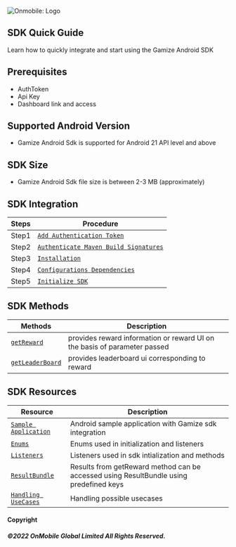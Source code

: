 ![Onmobile: Logo](http://t0.gstatic.com/images?q=tbn:ANd9GcQ7a6C5baa2f_3KA2zVpouH29tMGgRfcCn1PGuubySgbFbKuMxg)


## SDK Quick Guide
Learn how to quickly integrate and start using the Gamize Android SDK

## Prerequisites
* AuthToken
* Api Key
* Dashboard link and access

## Supported Android Version
* Gamize Android Sdk is supported for Android 21 API level and above

## SDK Size
* Gamize Android Sdk file size is between 2-3 MB (approximately)


## SDK Integration

Steps| Procedure
-------------- | -------------
Step1 | [`Add Authentication Token`](https://gamelyjsdoc.readme.io/reference/sdk-integration#1-add-authentication-token)
Step2 | [`Authenticate Maven Build Signatures`](https://gamelyjsdoc.readme.io/reference/sdk-integration#2-authenticate-maven-build-signatures)
Step3 | [`Installation`](https://gamelyjsdoc.readme.io/reference/sdk-integration#3-installation)
Step4 | [`Configurations Dependencies`](https://gamelyjsdoc.readme.io/reference/sdk-integration#4-configurations-dependencies)
Step5 | [`Initialize SDK`](https://gamelyjsdoc.readme.io/reference/sdk-integration#5-initialize-sdk)


## SDK Methods
Methods| Description
-------------- | -------------
[`getReward`](https://gamelyjsdoc.readme.io/reference/sdk-methods#1-get-reward) | provides reward information or reward UI on the basis of parameter passed
[`getLeaderBoard`](https://gamelyjsdoc.readme.io/reference/sdk-methods#2-get-leaderboard) | provides leaderboard ui corresponding to reward


## SDK Resources
Resource| Description
-------------- | -------------
[`Sample Application`](https://github.com/OnmobileGamely/Gamely-android-sdk/) | Android sample application with Gamize sdk integration
[`Enums`](https://gamelyjsdoc.readme.io/reference/enums) | Enums used in initialization and listeners
[`Listeners`](https://gamelyjsdoc.readme.io/reference/listeners) | Listeners used in sdk intialization and methods
[`ResultBundle`](https://gamelyjsdoc.readme.io/reference/resultbundle) | Results from getReward method can be accessed using ResultBundle using predefined keys
[`Handling UseCases`](https://gamelyjsdoc.readme.io/reference/handling-usecases) | Handling possible usecases




#### Copyright
##### ©2022 OnMobile Global Limited All Rights Reserved.